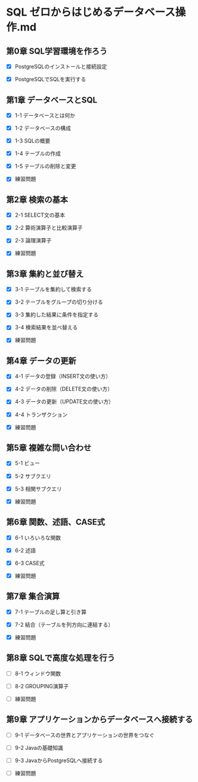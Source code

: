 # SQL ゼロからはじめるデータベース操作.md

## 第0章 SQL学習環境を作ろう

- [x] PostgreSQLのインストールと接続設定

- [x] PostgreSQLでSQLを実行する

## 第1章 データベースとSQL

- [x] 1-1 データベースとは何か

- [x] 1-2 データベースの構成

- [x] 1-3 SQLの概要

- [x] 1-4 テーブルの作成

- [x] 1-5 テーブルの削除と変更

- [x] 練習問題

## 第2章 検索の基本

- [x] 2-1 SELECT文の基本

- [x] 2-2 算術演算子と比較演算子

- [x] 2-3 論理演算子

- [x] 練習問題

## 第3章 集約と並び替え

- [x] 3-1 テーブルを集約して検索する

- [x] 3-2 テーブルをグループの切り分ける

- [x] 3-3 集約した結果に条件を指定する

- [x] 3-4 検索結果を並べ替える

- [x] 練習問題

## 第4章 データの更新

- [x] 4-1 データの登録（INSERT文の使い方）

- [x] 4-2 データの削除（DELETE文の使い方）

- [x] 4-3 データの更新（UPDATE文の使い方）

- [x] 4-4 トランザクション

- [x] 練習問題

## 第5章 複雑な問い合わせ

- [x] 5-1 ビュー

- [x] 5-2 サブクエリ

- [x] 5-3 相関サブクエリ

- [x] 練習問題

## 第6章 関数、述語、CASE式

- [x] 6-1 いろいろな関数

- [x] 6-2 述語

- [x] 6-3 CASE式

- [x] 練習問題

## 第7章 集合演算

- [x] 7-1 テーブルの足し算と引き算

- [x] 7-2 結合（テーブルを列方向に連結する）

- [x] 練習問題

## 第8章 SQLで高度な処理を行う

- [ ] 8-1 ウィンドウ関数

- [ ] 8-2 GROUPING演算子

- [ ] 練習問題

## 第9章 アプリケーションからデータベースへ接続する

- [ ] 9-1 データベースの世界とアプリケーションの世界をつなぐ

- [ ] 9-2 Javaの基礎知識

- [ ] 9-3 JavaからPostgreSQLへ接続する

- [ ] 練習問題
